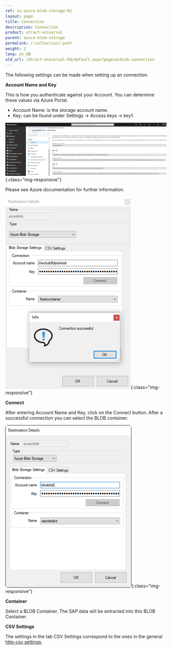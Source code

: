 ```yaml
---
ref: xu-azure-blob-storage-02
layout: page
title: Connection
description: Connection
product: xtract-universal
parent: azure-blob-storage
permalink: /:collection/:path
weight: 2
lang: en_GB
old_url: /Xtract-Universal-EN/default.aspx?pageid=blob-connection
---
```


The following settings can be made when setting up an connection. 

**Account Name and Key**

This is how you authenticate against your Account. You can determine these values via Azure Portal. 
- Account Name: is the storage account name.
- Key: can be found under Settings -> Access keys -> key1. 

![azure-blob-access-keys](/img/content/azure-blob-access-keys.png){:class="img-responsive"}

Please see Azure documentation for further information.

![xu-azure-blob-con-01](/img/content/xu-azure-blob-con-01.png){:class="img-responsive"}

**Connect**

After entering Account Name and Key, click on the Connect button. After a successful connection you can select the BLOB container. 

![xu-azure-blob-con-02](/img/content/xu-azure-blob-con-02.png){:class="img-responsive"}

**Container**

Select a BLOB Container. The SAP data will be extracted into this BLOB Container.


**CSV Settings**

The settings in the tab CSV Settings correspond to the ones in the general [http-csv settings](../csv-via-http).